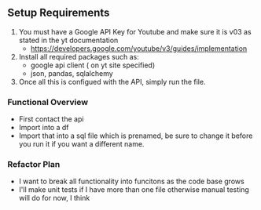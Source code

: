 ## Setup Requirements
1. You must have a Google API Key for Youtube and make sure it is v03 as stated in the yt documentation
	* https://developers.google.com/youtube/v3/guides/implementation
2. Install all required packages such as:
	* google api client ( on yt site specified)
	* json, pandas, sqlalchemy
3. Once all this is configued with the API, simply run the file.

### Functional Overview
* First contact the api
* Import into a df
* Import that into a sql file which is prenamed, be sure to change it before you run it if you want a different name.

### Refactor Plan
* I want to break all functionality into funcitons as the code base grows
* I'll make unit tests if I have more than one file otherwise manual testing will do for now, I think

